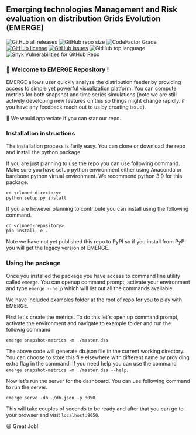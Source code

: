 
## Emerging technologies Management and Risk evaluation on distribution Grids Evolution (EMERGE)


![GitHub all releases](https://img.shields.io/github/downloads/NREL/EMeRGE/total?logo=Github&logoColor=%2300ff00&style=flat-square) ![GitHub repo size](https://img.shields.io/github/repo-size/nrel/emerge?style=flat-square) ![CodeFactor Grade](https://img.shields.io/codefactor/grade/github/nrel/EMeRGE?color=%23ff0000&logo=python&logoColor=%2300ff00&style=flat-square) [![GitHub license](https://img.shields.io/github/license/NREL/shift?style=flat-square)](https://github.com/NREL/emerge/blob/main/LICENSE.txt) [![GitHub issues](https://img.shields.io/github/issues/NREL/emerge?style=flat-square)](https://github.com/NREL/shift/issues) ![GitHub top language](https://img.shields.io/github/languages/top/nrel/emerge?style=flat-square) ![Snyk Vulnerabilities for GitHub Repo](https://img.shields.io/snyk/vulnerabilities/github/nrel/emerge?style=flat-square)

### :wave: Welcome to EMERGE Repository !

EMERGE allows user quickly analyze the distribution feeder by providing access to simple yet powerful visualization platform. You can compute metrics for both snapshot and time series simulations (note we are still actively developing new features on this so things might change rapidly. if you have any feedback reach out to us by creating issue).

:rocket: We would appreciate if you can star our repo. 

### Installation instructions

The installation process is farily easy. You can clone or download the repo and install the python package. 

If you are just planning to use the repo you can use following command. Make sure you have setup python environment either using Anaconda or barebone python virtual environment. We recommend python 3.9 for this package.

```
cd <cloned-directory>
python setup.py install
```

If you are however planning to contribute you can install using the following command.

```
cd <cloned-repository>
pip install -e .
```

Note we have not yet published this repo to PyPI so if you install from PyPI you will get the legacy version of EMERGE.


### Using the package

Once you installed the package you have access to command line utility called `emerge`. You can openup command prompt, activate your environment and type `emerge --help` which will list out all the commands available.

We have included examples folder at the root of repo for you to play with EMERGE.


First let's create the metrics. To do this let's open up command prompt, activate the environment and navigate to example folder and run the followig command.

```
emerge snapshot-metrics -m ./master.dss
```

The above code will generate db.json file in the current working directory. You can choose to store this file elsewhere with different name by providing extra flag in the command. If you need help you can use the command `emerge snapshot-metrics -m ./master.dss --help`.

Now let's run the server for the dashboard. You can use following command to run the server.

```
emerge serve -db ./db.json -p 8050
```

This will take couples of seconds to be ready and after that you can go to your browser and visit `localhost:8050`. 

:smiley: Great Job!


